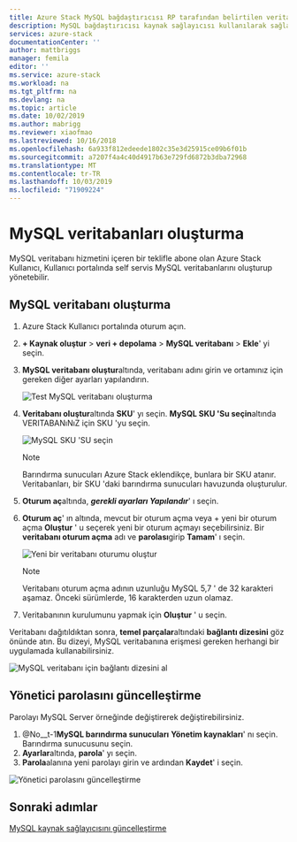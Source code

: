 ```yaml
---
title: Azure Stack MySQL bağdaştırıcısı RP tarafından belirtilen veritabanlarını kullanma | Microsoft Docs
description: MySQL bağdaştırıcısı kaynak sağlayıcısı kullanılarak sağlanan MySQL veritabanları oluşturma ve yönetme
services: azure-stack
documentationCenter: ''
author: mattbriggs
manager: femila
editor: ''
ms.service: azure-stack
ms.workload: na
ms.tgt_pltfrm: na
ms.devlang: na
ms.topic: article
ms.date: 10/02/2019
ms.author: mabrigg
ms.reviewer: xiaofmao
ms.lastreviewed: 10/16/2018
ms.openlocfilehash: 6a933f812edeede1802c35e3d25915ce09b6f01b
ms.sourcegitcommit: a7207f4a4c40d4917b63e729fd6872b3dba72968
ms.translationtype: MT
ms.contentlocale: tr-TR
ms.lasthandoff: 10/03/2019
ms.locfileid: "71909224"
---
```

# <a name="create-mysql-databases"></a>MySQL veritabanları oluşturma
MySQL veritabanı hizmetini içeren bir teklifle abone olan Azure Stack Kullanıcı, Kullanıcı portalında self servis MySQL veritabanlarını oluşturup yönetebilir.

## <a name="create-a-mysql-database"></a>MySQL veritabanı oluşturma

1. Azure Stack Kullanıcı portalında oturum açın.
2. **+ Kaynak oluştur** > **veri + depolama** > **MySQL veritabanı** > **Ekle**' yi seçin.
3. **MySQL veritabanı oluştur**altında, veritabanı adını girin ve ortamınız için gereken diğer ayarları yapılandırın.

    ![Test MySQL veritabanı oluşturma](./media/azure-stack-mysql-rp-deploy/mysql-create-db.png)

4. **Veritabanı oluştur**altında **SKU**' yı seçin. **MySQL SKU 'Su seçin**altında VERITABANıNıZ için SKU 'yu seçin.

    ![MySQL SKU 'SU seçin](./media/azure-stack-mysql-rp-deploy/mysql-select-sku.png)

    >[!Note]
    >Barındırma sunucuları Azure Stack eklendikçe, bunlara bir SKU atanır. Veritabanları, bir SKU 'daki barındırma sunucuları havuzunda oluşturulur.

5. **Oturum aç**altında, ***gerekli ayarları Yapılandır***' ı seçin.
6. **Oturum aç**' ın altında, mevcut bir oturum açma veya + yeni bir oturum açma **Oluştur** ' u seçerek yeni bir oturum açmayı seçebilirsiniz.  Bir **veritabanı oturum açma** adı ve **parolası**girip **Tamam**' ı seçin.

    ![Yeni bir veritabanı oturumu oluştur](./media/azure-stack-mysql-rp-deploy/create-new-login.png)

    >[!NOTE]
    >Veritabanı oturum açma adının uzunluğu MySQL 5,7 ' de 32 karakteri aşamaz. Önceki sürümlerde, 16 karakterden uzun olamaz.

7. Veritabanının kurulumunu yapmak için **Oluştur** ' u seçin.

Veritabanı dağıtıldıktan sonra, **temel parçalar**altındaki **bağlantı dizesini** göz önünde atın. Bu dizeyi, MySQL veritabanına erişmesi gereken herhangi bir uygulamada kullanabilirsiniz.

![MySQL veritabanı için bağlantı dizesini al](./media/azure-stack-mysql-rp-deploy/mysql-db-created.png)

## <a name="update-the-administrative-password"></a>Yönetici parolasını güncelleştirme

Parolayı MySQL Server örneğinde değiştirerek değiştirebilirsiniz.

1. @No__t-1**MySQL barındırma sunucuları** **Yönetim kaynakları**' nı seçin. Barındırma sunucusunu seçin.
2. **Ayarlar**altında, **parola**' yı seçin.
3. **Parola**alanına yeni parolayı girin ve ardından **Kaydet**' i seçin.

![Yönetici parolasını güncelleştirme](./media/azure-stack-mysql-rp-deploy/mysql-update-password.png)

## <a name="next-steps"></a>Sonraki adımlar

[MySQL kaynak sağlayıcısını güncelleştirme](azure-stack-mysql-resource-provider-update.md)
